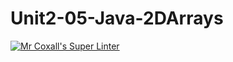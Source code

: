# Unit2-05-Java-2DArrays

[![Mr Coxall's Super Linter](https://github.com/ICS4U-Programming-ChristopherDB/Unit2-05-Java-2DArrays/workflows/Mr%20Coxall's%20Super%20Linter/badge.svg)](https://github.com/ICS4U-Programming-ChristopherDB/Unit2-05-Java-2DArrays/actions/)